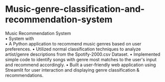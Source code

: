 # Music-genre-classification-and-recommendation-system
Music Recommendation System	                                       
•	System with  
• A Python application to recommend music genres based on user preferences.
•	Utilized normal classification techniques to analyze artist/genre descriptions from the Spotify-2000.csv Dataset.
•	Implemented simple code to identify songs with genre most matches to the user's input and recommend accordingly.
•	Built a user-friendly web application using Streamlit for user interaction and displaying genre classification & recommendations.
